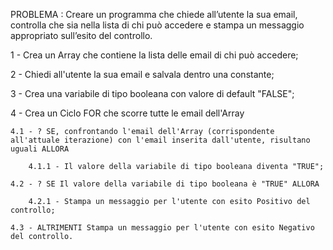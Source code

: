 PROBLEMA : Creare un programma che chiede all’utente la sua email, controlla che sia nella lista di chi può accedere e stampa un messaggio appropriato sull’esito del controllo.

1 - Crea un Array che contiene la lista delle email di chi può accedere;

2 - Chiedi all'utente la sua email e salvala dentro una constante;

3 - Crea una variabile di tipo booleana con valore di default "FALSE";



4 - Crea un Ciclo FOR che scorre tutte le email dell'Array

    4.1 - ? SE, confrontando l'email dell'Array (corrispondente all'attuale iterazione) con l'email inserita dall'utente, risultano uguali ALLORA

        4.1.1 - Il valore della variabile di tipo booleana diventa "TRUE";

    4.2 - ? SE Il valore della variabile di tipo booleana è "TRUE" ALLORA

        4.2.1 - Stampa un messaggio per l'utente con esito Positivo del controllo;

    4.3 - ALTRIMENTI Stampa un messaggio per l'utente con esito Negativo del controllo.

    
